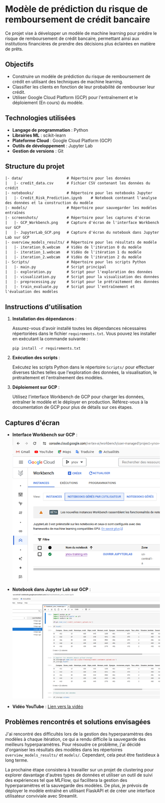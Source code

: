 # Modèle de prédiction du risque de remboursement de crédit bancaire

Ce projet vise à développer un modèle de machine learning pour prédire le risque de remboursement de crédit bancaire, permettant ainsi aux institutions financières de prendre des décisions plus éclairées en matière de prêts.

## Objectifs

- Construire un modèle de prédiction du risque de remboursement de crédit en utilisant des techniques de machine learning.
- Classifier les clients en fonction de leur probabilité de rembourser leur crédit.
- Utiliser Google Cloud Platform (GCP) pour l'entraînement et le déploiement (En cours) du modèle.

## Technologies utilisées

- **Langage de programmation** : Python
- **Librairies ML** : scikit-learn
- **Plateforme Cloud** : Google Cloud Platform (GCP)
- **Outils de développement** : Jupyter Lab
- **Gestion de versions** : Git

## Structure du projet

```
|- data/                    # Répertoire pour les données
|   |- credit_data.csv      # Fichier CSV contenant les données du crédit
|- notebooks/               # Répertoire pour les notebooks Jupyter
|   |- Credit_Risk_Prediction.ipynb    # Notebook contenant l'analyse des données et la construction du modèle
|- models/                  # Répertoire pour sauvegarder les modèles entraînés
|- screenshots/             # Répertoire pour les captures d'écran
|   |- GCP_Workbench.png    # Capture d'écran de l'interface Workbench sur GCP
|   |- JupyterLab_GCP.png   # Capture d'écran du notebook dans Jupyter Lab sur GCP
|- overview_models_results/ # Répertoire pour les résultats de modèle
|   |- iteration_0.webcam   # Vidéo de l'itération 0 du modèle
|   |- iteration_1.webcam   # Vidéo de l'itération 1 du modèle
|   |- iteration_2.webcam   # Vidéo de l'itération 2 du modèle
|- Scripts/                 # Répertoire pour les scripts Python
|   |- main.py              # Script principal
|   |- exploration.py       # Script pour l'exploration des données
|   |- visualization.py     # Script pour la visualisation des données
|   |- preprocessing.py     # Script pour le prétraitement des données
|   |- train_evaluate.py    # Script pour l'entraînement et l'évaluation des modèles
```

## Instructions d'utilisation

1. **Installation des dépendances** :

   Assurez-vous d'avoir installé toutes les dépendances nécessaires répertoriées dans le fichier `requirements.txt`. Vous pouvez les installer en exécutant la commande suivante :
   ```
   pip install -r requirements.txt
   ```

2. **Exécution des scripts** :

   Exécutez les scripts Python dans le répertoire `Scripts/` pour effectuer diverses tâches telles que l'exploration des données, la visualisation, le prétraitement et l'entraînement des modèles.

3. **Déploiement sur GCP** :

   Utilisez l'interface Workbench de GCP pour charger les données, entraîner le modèle et le déployer en production. Référez-vous à la documentation de GCP pour plus de détails sur ces étapes.

## Captures d'écran

- **Interface Workbench sur GCP** :
  ![GCP Workbench](screenshots/GCP_Workbench.png)

- **Notebook dans Jupyter Lab sur GCP** :
  ![JupyterLab GCP](screenshots/JupyterLab_GCP.png)

- **Vidéo YouTube** :
  [Lien vers la vidéo](https://youtu.be/IpkuGQDhuMY)

## Problèmes rencontrés et solutions envisagées

J'ai rencontré des difficultés lors de la gestion des hyperparamètres des modèles à chaque itération, ce qui a rendu difficile la sauvegarde des meilleurs hyperparamètres. Pour résoudre ce problème, j'ai décidé d'organiser les résultats des modèles dans les répertoires `overview_models_results/` et `models/`. Cependant, cela peut être fastidieux à long terme.

La prochaine étape consistera à travailler sur un projet de clustering pour explorer davantage d'autres types de données et utiliser un outil de suivi des expériences tel que MLFlow, qui facilitera la gestion des hyperparamètres et la sauvegarde des modèles. De plus, je prévois de déployer le modèle entraîné en utilisant FlaskAPI et de créer une interface utilisateur conviviale avec Streamlit.